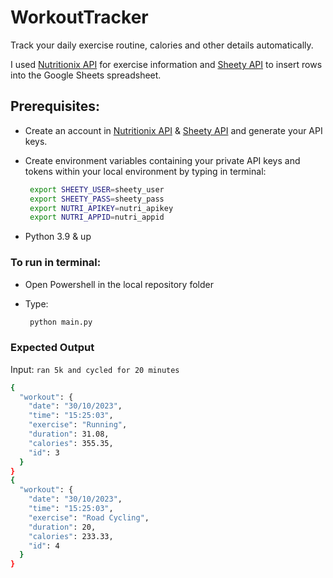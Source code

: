 # WorkoutTracker
Track your daily exercise routine, calories and other details automatically.

I used [Nutritionix API](https://developer.nutritionix.com/) for exercise information and [Sheety API](https://sheety.co/) to insert rows into the Google Sheets spreadsheet.

## Prerequisites:
- Create an account in [Nutritionix API](https://developer.nutritionix.com/) & [Sheety API](https://sheety.co/) and generate your API keys.
- Create environment variables containing your private API keys and tokens within your local environment by typing in terminal:
  
  ```bash
   export SHEETY_USER=sheety_user
   export SHEETY_PASS=sheety_pass
   export NUTRI_APIKEY=nutri_apikey
   export NUTRI_APPID=nutri_appid
  ```
  
- Python 3.9 & up

### To run in terminal:
- Open Powershell in the local repository folder
- Type:

  ```bash
   python main.py
  ```

### Expected Output
Input: `ran 5k and cycled for 20 minutes`

```bash
{
  "workout": {
    "date": "30/10/2023",
    "time": "15:25:03",
    "exercise": "Running",
    "duration": 31.08,
    "calories": 355.35,
    "id": 3
  }
}
{
  "workout": {
    "date": "30/10/2023",
    "time": "15:25:03",
    "exercise": "Road Cycling",
    "duration": 20,
    "calories": 233.33,
    "id": 4
  }
}
```


